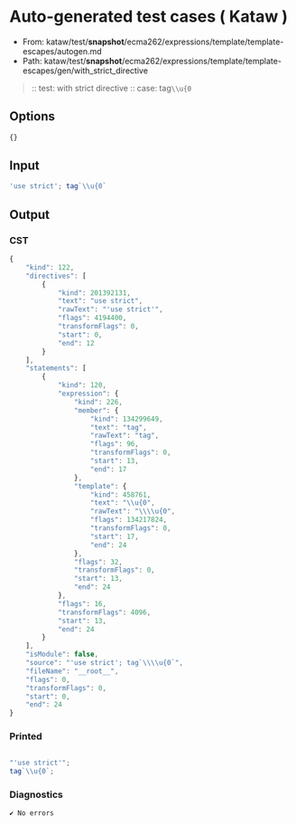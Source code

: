# Auto-generated test cases ( Kataw )
- From: kataw/test/__snapshot__/ecma262/expressions/template/template-escapes/autogen.md
- Path: kataw/test/__snapshot__/ecma262/expressions/template/template-escapes/gen/with_strict_directive
> :: test: with strict directive
> :: case: tag`\\u{0`
## Options

`````js
{}
`````
## Input

`````js
'use strict'; tag`\\u{0`
`````
## Output

### CST

```javascript
{
    "kind": 122,
    "directives": [
        {
            "kind": 201392131,
            "text": "use strict",
            "rawText": "'use strict'",
            "flags": 4194400,
            "transformFlags": 0,
            "start": 0,
            "end": 12
        }
    ],
    "statements": [
        {
            "kind": 120,
            "expression": {
                "kind": 226,
                "member": {
                    "kind": 134299649,
                    "text": "tag",
                    "rawText": "tag",
                    "flags": 96,
                    "transformFlags": 0,
                    "start": 13,
                    "end": 17
                },
                "template": {
                    "kind": 458761,
                    "text": "\\u{0",
                    "rawText": "\\\\u{0",
                    "flags": 134217824,
                    "transformFlags": 0,
                    "start": 17,
                    "end": 24
                },
                "flags": 32,
                "transformFlags": 0,
                "start": 13,
                "end": 24
            },
            "flags": 16,
            "transformFlags": 4096,
            "start": 13,
            "end": 24
        }
    ],
    "isModule": false,
    "source": "'use strict'; tag`\\\\u{0`",
    "fileName": "__root__",
    "flags": 0,
    "transformFlags": 0,
    "start": 0,
    "end": 24
}
```

### Printed

```javascript

"'use strict'";
tag`\\u{0`;
```

### Diagnostics

```javascript
✔ No errors
```


